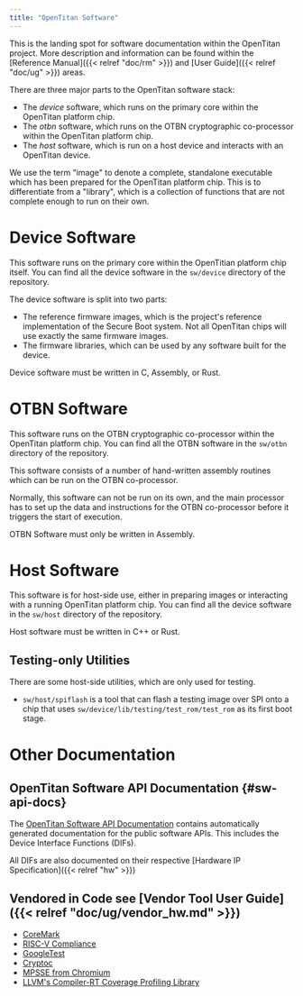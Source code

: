 ```yaml
---
title: "OpenTitan Software"
---
```


This is the landing spot for software documentation within the OpenTitan project.
More description and information can be found within the [Reference Manual]({{< relref "doc/rm" >}}) and [User Guide]({{< relref "doc/ug" >}}) areas.

There are three major parts to the OpenTitan software stack:

*   The _device_ software, which runs on the primary core within the OpenTitan platform chip.
*   The _otbn_ software, which runs on the OTBN cryptographic co-processor within the OpenTitan platform chip.
*   The _host_ software, which is run on a host device and interacts with an OpenTitan device.

We use the term "image" to denote a complete, standalone executable which has been prepared for the OpenTitan platform chip.
This is to differentiate from a "library", which is a collection of functions that are not complete enough to run on their own.

# Device Software

This software runs on the primary core within the OpenTitian platform chip itself.
You can find all the device software in the `sw/device` directory of the repository.

The device software is split into two parts:
*   The reference firmware images, which is the project's reference implementation of the Secure Boot system.
    Not all OpenTitan chips will use exactly the same firmware images.
*   The firmware libraries, which can be used by any software built for the device.

Device software must be written in C, Assembly, or Rust.

# OTBN Software

This software runs on the OTBN cryptographic co-processor within the OpenTitan platform chip.
You can find all the OTBN software in the `sw/otbn` directory of the repository.

This software consists of a number of hand-written assembly routines which can be run on the OTBN co-processor.

Normally, this software can not be run on its own, and the main processor has to set up the data and instructions for the OTBN co-processor before it triggers the start of execution.

OTBN Software must only be written in Assembly.

# Host Software

This software is for host-side use, either in preparing images or interacting with a running OpenTitan platform chip.
You can find all the device software in the `sw/host` directory of the repository.

Host software must be written in C++ or Rust.

## Testing-only Utilities

There are some host-side utilities, which are only used for testing.
*   `sw/host/spiflash` is a tool that can flash a testing image over SPI onto a chip that uses `sw/device/lib/testing/test_rom/test_rom` as its first boot stage.

# Other Documentation

## OpenTitan Software API Documentation {#sw-api-docs}

The [OpenTitan Software API Documentation](/sw/apis/) contains automatically generated documentation for the public software APIs.
This includes the Device Interface Functions (DIFs).

All DIFs are also documented on their respective [Hardware IP Specification]({{< relref "hw" >}})

## Vendored in Code see [Vendor Tool User Guide]({{< relref "doc/ug/vendor_hw.md" >}})

* [CoreMark](https://github.com/eembc/coremark)
* [RISC-V Compliance](https://github.com/riscv/riscv-compliance)
* [GoogleTest](https://github.com/google/googletest)
* [Cryptoc](https://chromium.googlesource.com/chromiumos/third_party/cryptoc/)
* [MPSSE from Chromium](https://chromium.googlesource.com/chromiumos/platform2/+/master/trunks/ftdi)
* [LLVM's Compiler-RT Coverage Profiling Library](https://github.com/llvm/llvm-project/tree/master/compiler-rt)

